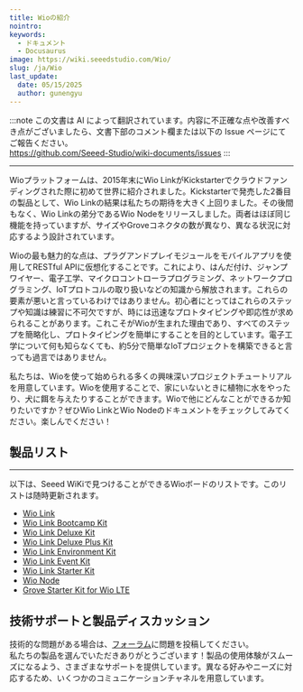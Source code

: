 ```yaml
---
title: Wioの紹介
nointro:
keywords:
  - ドキュメント
  - Docusaurus
image: https://wiki.seeedstudio.com/Wio/
slug: /ja/Wio
last_update:
  date: 05/15/2025
  author: gunengyu
---
```

:::note
この文書は AI によって翻訳されています。内容に不正確な点や改善すべき点がございましたら、文書下部のコメント欄または以下の Issue ページにてご報告ください。  
https://github.com/Seeed-Studio/wiki-documents/issues
:::

---
Wioプラットフォームは、2015年末にWio LinkがKickstarterでクラウドファンディングされた際に初めて世界に紹介されました。Kickstarterで発売した2番目の製品として、Wio Linkの結果は私たちの期待を大きく上回りました。その後間もなく、Wio Linkの弟分であるWio Nodeをリリースしました。両者はほぼ同じ機能を持っていますが、サイズやGroveコネクタの数が異なり、異なる状況に対応するよう設計されています。

Wioの最も魅力的な点は、プラグアンドプレイモジュールをモバイルアプリを使用してRESTful APIに仮想化することです。これにより、はんだ付け、ジャンプワイヤー、電子工学、マイクロコントローラプログラミング、ネットワークプログラミング、IoTプロトコルの取り扱いなどの知識から解放されます。これらの要素が悪いと言っているわけではありません。初心者にとってはこれらのステップや知識は練習に不可欠ですが、時には迅速なプロトタイピングや即応性が求められることがあります。これこそがWioが生まれた理由であり、すべてのステップを簡略化し、プロトタイピングを簡単にすることを目的としています。電子工学について何も知らなくても、約5分で簡単なIoTプロジェクトを構築できると言っても過言ではありません。

私たちは、Wioを使って始められる多くの興味深いプロジェクトチュートリアルを用意しています。Wioを使用することで、家にいないときに植物に水をやったり、犬に餌を与えたりすることができます。Wioで他にどんなことができるか知りたいですか？ぜひWio LinkとWio Nodeのドキュメントをチェックしてみてください。楽しんでください！

## 製品リスト
---

以下は、Seeed WiKiで見つけることができるWioボードのリストです。このリストは随時更新されます。

- [Wio Link](https://wiki.seeedstudio.com/Wio_Link/)
- [Wio Link Bootcamp Kit](https://wiki.seeedstudio.com/Wio_Link_Bootcamp_Kit/)
- [Wio Link Deluxe Kit](https://wiki.seeedstudio.com/Wio_Link_Deluxe_Kit/)
- [Wio Link Deluxe Plus Kit](https://wiki.seeedstudio.com/Wio_Link_Deluxe_Plus_Kit/)
- [Wio Link Environment Kit](https://wiki.seeedstudio.com/Wio_Link_Environment_Kit/)
- [Wio Link Event Kit](https://wiki.seeedstudio.com/Wio_Link_Event_Kit/)
- [Wio Link Starter Kit](https://wiki.seeedstudio.com/Wio_Link_Starter_Kit/)
- [Wio Node](https://wiki.seeedstudio.com/Wio_Node/)
- [Grove Starter Kit for Wio LTE](https://wiki.seeedstudio.com/Grove_Starter_Kit_for_Wio_LTE/)

## 技術サポートと製品ディスカッション
技術的な問題がある場合は、[フォーラム](http://forum.seeedstudio.com/)に問題を投稿してください。  
私たちの製品を選んでいただきありがとうございます！製品の使用体験がスムーズになるよう、さまざまなサポートを提供しています。異なる好みやニーズに対応するため、いくつかのコミュニケーションチャネルを用意しています。

<div class="button_tech_support_container">
<a href="https://forum.seeedstudio.com/" class="button_forum"></a> 
<a href="https://www.seeedstudio.com/contacts" class="button_email"></a>
</div>

<div class="button_tech_support_container">
<a href="https://discord.gg/eWkprNDMU7" class="button_discord"></a> 
<a href="https://github.com/Seeed-Studio/wiki-documents/discussions/69" class="button_discussion"></a>
</div>